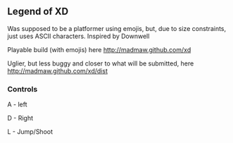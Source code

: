 ## Legend of XD

Was supposed to be a platformer using emojis, but, due to size constraints, just uses ASCII characters. Inspired by Downwell

Playable build (with emojis) here http://madmaw.github.com/xd

Uglier, but less buggy and closer to what will be submitted, here http://madmaw.github.com/xd/dist

### Controls

A - left

D - Right

L - Jump/Shoot